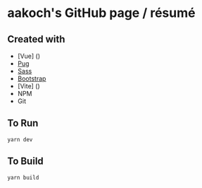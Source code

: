 # aakoch's GitHub page / résumé

## Created with 
* [Vue] ()
* [Pug](https://github.com/pugjs/pug)
* [Sass](http://sass-lang.com)
* [Bootstrap](http://getbootstrap.com)
* [Vite] ()
* NPM
* Git

## To Run
```yarn dev```

## To Build
```yarn build```
